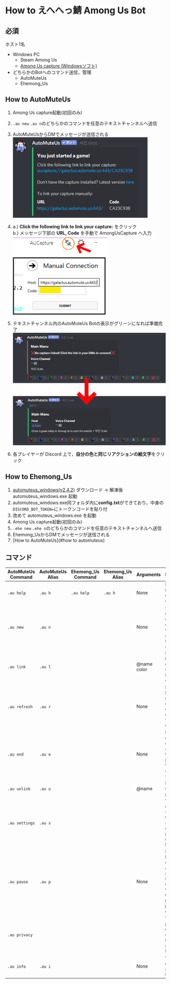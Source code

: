 # How to えへへっ鯖 Among Us Bot 
## 必須
ホスト1名
- Windows PC
  - Steam Among Us
  - [Among Us capture (Windowsソフト) ](https://github.com/denverquane/amonguscapture/releases/latest)
- どちらかのBotへのコマンド送信，管理
  - AutoMuteUs 
  - Ehemong_Us
 
## How to AutoMuteUs
1. Among Us capture起動(初回のみ)
2. `.au new` `.au n`のどちらかのコマンドを任意のテキストチャンネルへ送信
3. AutoMuteUsからDMでメッセージが送信される  
![AutoMuteUs DM](images/AutoMuteUs01.jpg "AutoMuteUs")

4. a.) **Click the following link to link your capture:** をクリック  
b.) メッセージ下部の **URL, Code** を手動で AmongUsCapture へ入力  
![AmongUsCapture link](images/linkus.jpg "LinkUs")  
![AmongUsCapture link](images/linkus2.jpg "LinkUs")  

5. テキストチャンネル内のAutoMuteUs Botの表示がグリーンになれば準備完了
![AmongUsCapture link](images/AutoMuteUsChanged.jpg "LinkUs")  
6. 各プレイヤーが Discord 上で，**自分の色と同じリアクションの絵文字**をクリック

## How to Ehemong_Us
1. [automuteus_windows(v2.4.2)](https://github.com/denverquane/automuteus/releases/tag/2.4.3) ダウンロード → 解凍後 automuteus_windows.exe 起動
2. automuteus_windows.exe同フォルダ内に**config.txt**ができており，中身の`DISCORD_BOT_TOKEN=`にトークンコードを貼り付
3. 改めて automuteus_windows.exe を起動
4. Among Us capture起動(初回のみ)
5. `.ehe new` `.ehe n`のどちらかのコマンドを任意のテキストチャンネルへ送信
6. Ehemong_UsからDMでメッセージが送信される  
7. [How to AutoMuteUs](#how to automuteus)
## コマンド
| AutoMuteUs Command   | AutoMuteUs Alias | Ehemong_Us Command   | Ehemong_Us Alias | Arguments   | Description                                                                                                     | Example                            |
| -------------- | ------- |  -------------- | ------- |----------- | --------------------------------------------------------------------------------------------------------------- | ---------------------------------- |
| `.au help`     | `.au h` | `.au help`     | `.au h` | None        | Print help info and command usage                                                                               |                                    |
| `.au new`      | `.au n` | | | None        | Start a new game in the current text channel. Optionally accepts the room code and region                       | `.au n CODE eu`                    |
| `.au link`     | `.au l` | | | @name color | Manually link a discord user to their in-game color                                                             | `.au l @Soup cyan`                 |
| `.au refresh`  | `.au r` | | | None        | Remake the bot's status message entirely, in case it ends up too far up in the chat.                            |                                    |
| `.au end`      | `.au e` | | | None        | End the game entirely, and stop tracking players. Unmutes all and resets state                                  |                                    |
| `.au unlink`   | `.au u` | | | @name       | Manually unlink a player                                                                                        | `.au u @player`                    |
| `.au settings` | `.au s` | | |             | View and change settings for the bot, such as the command prefix or mute behavior                               |                                    |
| `.au pause`    | `.au p` | | | None        | Pause the bot, and don't let it automute anyone until unpaused. **will not un-mute muted players, be careful!** |                                    |
| `.au privacy`  |         | | |             | View privacy and data collection information about the bot                                                      |                                    |
| `.au info`     | `.au i` | | | None        | View general info about the Bot                                                                                 |                                    |
